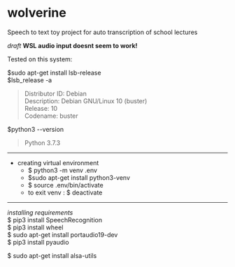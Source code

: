 # wolverine
Speech to text toy project for auto transcription of school lectures

_draft_
__WSL audio input doesnt seem to work!__

Tested on this system: 

$sudo apt-get install lsb-release  
$lsb_release -a  
  > Distributor ID: Debian  
  > Description:    Debian GNU/Linux 10 (buster)  
  > Release:        10  
  > Codename:       buster  

$python3 --version
> Python 3.7.3
___


- creating virtual environment
  - $ python3 -m venv .env
  - $sudo apt-get install python3-venv
  - $ source .env/bin/activate
  - to exit venv : $ deactivate
  
___

_installing requirements_  
$ pip3 install SpeechRecognition  
$ pip3 install wheel  
$ sudo apt-get install portaudio19-dev  
$ pip3 install pyaudio  


$ sudo apt-get install alsa-utils  


